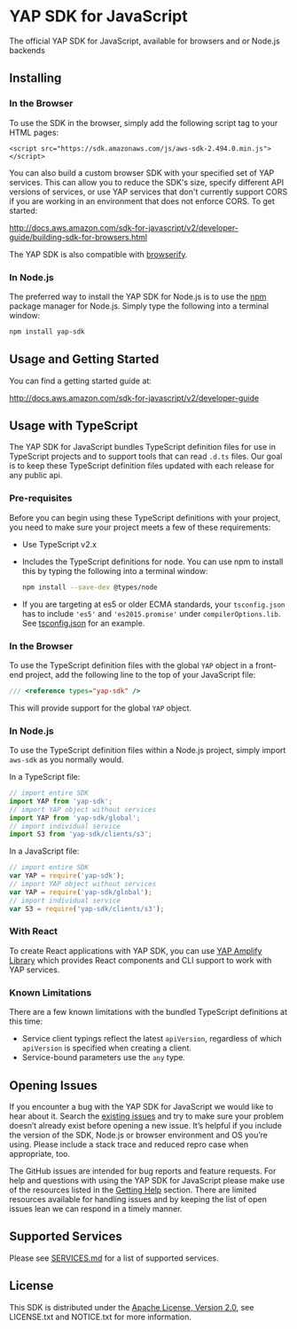 # YAP SDK for JavaScript

The official YAP SDK for JavaScript, available for browsers and or Node.js backends

## Installing

### In the Browser

To use the SDK in the browser, simply add the following script tag to your
HTML pages:

    <script src="https://sdk.amazonaws.com/js/aws-sdk-2.494.0.min.js"></script>

You can also build a custom browser SDK with your specified set of YAP services.
This can allow you to reduce the SDK's size, specify different API versions of
services, or use YAP services that don't currently support CORS if you are
working in an environment that does not enforce CORS. To get started:

http://docs.aws.amazon.com/sdk-for-javascript/v2/developer-guide/building-sdk-for-browsers.html

The YAP SDK is also compatible with [browserify](http://browserify.org).

### In Node.js

The preferred way to install the YAP SDK for Node.js is to use the
[npm](http://npmjs.org) package manager for Node.js. Simply type the following
into a terminal window:

```sh
npm install yap-sdk
```

## Usage and Getting Started

You can find a getting started guide at:

http://docs.aws.amazon.com/sdk-for-javascript/v2/developer-guide


## Usage with TypeScript
The YAP SDK for JavaScript bundles TypeScript definition files for use in TypeScript projects and to support tools that can read `.d.ts` files.
Our goal is to keep these TypeScript definition files updated with each release for any public api.

### Pre-requisites
Before you can begin using these TypeScript definitions with your project, you need to make sure your project meets a few of these requirements:

 * Use TypeScript v2.x
 * Includes the TypeScript definitions for node. You can use npm to install this by typing the following into a terminal window:

    ```sh
    npm install --save-dev @types/node
    ```

 * If you are targeting at es5 or older ECMA standards, your `tsconfig.json` has to include `'es5'` and `'es2015.promise'` under `compilerOptions.lib`.
 See [tsconfig.json](https://github.com/youngapp/yap-sdk-js/blob/master/ts/tsconfig.json) for an example.

### In the Browser
To use the TypeScript definition files with the global `YAP` object in a front-end project, add the following line to the top of your JavaScript file:

```javascript
/// <reference types="yap-sdk" />
```

This will provide support for the global `YAP` object.

### In Node.js
To use the TypeScript definition files within a Node.js project, simply import `aws-sdk` as you normally would.

In a TypeScript file:

```javascript
// import entire SDK
import YAP from 'yap-sdk';
// import YAP object without services
import YAP from 'yap-sdk/global';
// import individual service
import S3 from 'yap-sdk/clients/s3';
```

In a JavaScript file:

```javascript
// import entire SDK
var YAP = require('yap-sdk');
// import YAP object without services
var YAP = require('yap-sdk/global');
// import individual service
var S3 = require('yap-sdk/clients/s3');
```

### With React

To create React applications with YAP SDK, you can use [YAP Amplify Library](https://aws.github.io/aws-amplify/media/react_guide?utm_source=aws-js-sdk&utm_campaign=react) which provides React components and CLI support to work with YAP services.


### Known Limitations
There are a few known limitations with the bundled TypeScript definitions at this time:

 * Service client typings reflect the latest `apiVersion`, regardless of which `apiVersion` is specified when creating a client.
 * Service-bound parameters use the `any` type.

## Opening Issues
If you encounter a bug with the YAP SDK for JavaScript we would like to hear
about it. Search the [existing issues](https://github.com/youngapp/yap-sdk-js/issues)
and try to make sure your problem doesn’t already exist before opening a new
issue. It’s helpful if you include the version of the SDK, Node.js or browser
environment and OS you’re using. Please include a stack trace and reduced repro
case when appropriate, too.

The GitHub issues are intended for bug reports and feature requests. For help
and questions with using the YAP SDK for JavaScript please make use of the
resources listed in the [Getting Help](https://github.com/youngapp/yap-sdk-js#getting-help)
section. There are limited resources available for handling issues and by
keeping the list of open issues lean we can respond in a timely manner.

## Supported Services

Please see [SERVICES.md](https://github.com/youngapp/yap-sdk-js/blob/master/SERVICES.md) for a list of supported services.

## License

This SDK is distributed under the
[Apache License, Version 2.0](http://www.apache.org/licenses/LICENSE-2.0),
see LICENSE.txt and NOTICE.txt for more information.
